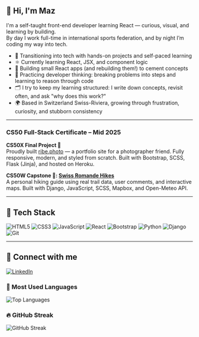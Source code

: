 ## 👋 Hi, I'm Maz

I'm a self-taught front-end developer learning React — curious, visual, and learning by building.  
By day I work full-time in international sports federation, and by night I’m coding my way into tech.

- 🔄 Transitioning into tech with hands-on projects and self-paced learning
- ⚛️ Currently learning React, JSX, and component logic
- 🧪 Building small React apps (and rebuilding them!) to cement concepts
- 🧠 Practicing developer thinking: breaking problems into steps and learning to reason through code
- 🗂 I try to keep my learning structured: I write down concepts, revisit often, and ask "why does this work?"
- 🌍 Based in Switzerland Swiss-Riviera, growing through frustration, curiosity, and stubborn consistency

---

### CS50 Full-Stack Certificate – Mid 2025

**CS50X Final Project 📸**  
Proudly built [ribe.photo](https://ribe.photo/) — a portfolio site for a photographer friend. Fully responsive, modern, and styled from scratch. Built with Bootstrap, SCSS, Flask (Jinja), and hosted on Heroku.

**CS50W Capstone 🥾: [Swiss Romande Hikes](https://capstone-jaq1.onrender.com)**  
A personal hiking guide using real trail data, user comments, and interactive maps. Built with Django, JavaScript, SCSS, Mapbox, and Open-Meteo API.

---

## 🧰 Tech Stack

![HTML5](https://img.shields.io/badge/HTML5-orange?style=flat&logo=html5&logoColor=white)
![CSS3](https://img.shields.io/badge/CSS3-blue?style=flat&logo=css3&logoColor=white)
![JavaScript](https://img.shields.io/badge/JavaScript-yellow?style=flat&logo=javascript&logoColor=black)
![React](https://img.shields.io/badge/React-61DAFB?style=flat&logo=react&logoColor=black)
![Bootstrap](https://img.shields.io/badge/Bootstrap-563d7c?style=flat&logo=bootstrap&logoColor=white)
![Python](https://img.shields.io/badge/Python-3776AB?style=flat&logo=python&logoColor=white)
![Django](https://img.shields.io/badge/Django-092E20?style=flat&logo=django&logoColor=white)
![Git](https://img.shields.io/badge/Git-F05032?style=flat&logo=git&logoColor=white)

---

## 🔗 Connect with me

[![LinkedIn](https://img.shields.io/badge/LinkedIn-blue?style=flat&logo=linkedin)](https://www.linkedin.com/in/maz007/)


### 🌟 Most Used Languages

![Top Languages](https://github-readme-stats.vercel.app/api/top-langs/?username=Maz-hub&layout=compact&theme=default)

### 🔥 GitHub Streak

![GitHub Streak](https://github-readme-streak-stats.herokuapp.com/?user=Maz-hub&theme=default)






